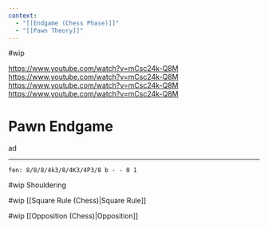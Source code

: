 ```yaml
---
context:
  - "[[Endgame (Chess Phase)]]"
  - "[[Pawn Theory]]"
---
```


#wip

https://www.youtube.com/watch?v=mCsc24k-Q8M
https://www.youtube.com/watch?v=mCsc24k-Q8M
https://www.youtube.com/watch?v=mCsc24k-Q8M
https://www.youtube.com/watch?v=mCsc24k-Q8M

# Pawn Endgame

ad

---

```chesser
fen: 8/8/8/4k3/8/4K3/4P3/8 b - - 0 1
```

#wip Shouldering

#wip [[Square Rule (Chess)|Square Rule]]

#wip [[Opposition (Chess)|Opposition]]
